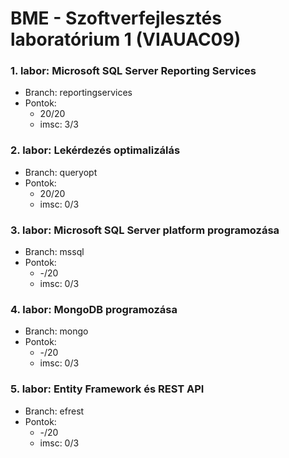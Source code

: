 # BME - Szoftverfejlesztés laboratórium 1 (VIAUAC09)

### 1. labor: Microsoft SQL Server Reporting Services

- Branch: reportingservices
- Pontok:
  - 20/20
  - imsc: 3/3

### 2. labor: Lekérdezés optimalizálás

- Branch: queryopt
- Pontok:
  - 20/20
  - imsc: 0/3

### 3. labor: Microsoft SQL Server platform programozása

- Branch: mssql
- Pontok:
  - -/20
  - imsc: 0/3
 
### 4. labor: MongoDB programozása

- Branch: mongo
- Pontok:
  - -/20
  - imsc: 0/3
  
### 5. labor: Entity Framework és REST API

- Branch: efrest
- Pontok:
  - -/20
  - imsc: 0/3
